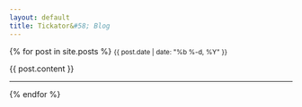 ```yaml
---
layout: default
title: Tickator&#58; Blog
---
```


{% for post in site.posts %}
  <small>{{ post.date | date: "%b %-d, %Y" }}</small>
  <div>
     {{ post.content }}
  </div>
  <hr/>
{% endfor %}

